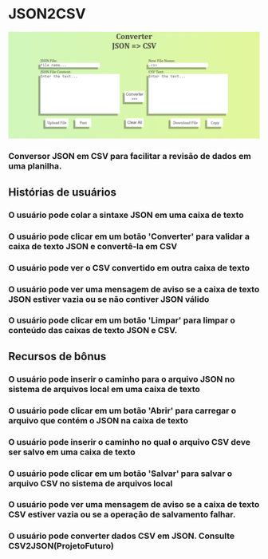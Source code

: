 # JSON2CSV
<img src="https://github.com/Lucas-Woibau/JSON2CSV/blob/main/public/Page.png?raw=true" with="50%">

### Conversor JSON em CSV para facilitar a revisão de dados em uma planilha.
## Histórias de usuários
### O usuário pode colar a sintaxe JSON em uma caixa de texto
### O usuário pode clicar em um botão 'Converter' para validar a caixa de texto JSON e convertê-la em CSV
### O usuário pode ver o CSV convertido em outra caixa de texto
### O usuário pode ver uma mensagem de aviso se a caixa de texto JSON estiver vazia ou se não contiver JSON válido
### O usuário pode clicar em um botão 'Limpar' para limpar o conteúdo das caixas de texto JSON e CSV.
## Recursos de bônus
### O usuário pode inserir o caminho para o arquivo JSON no sistema de arquivos local em uma caixa de texto
### O usuário pode clicar em um botão 'Abrir' para carregar o arquivo que contém o JSON na caixa de texto
### O usuário pode inserir o caminho no qual o arquivo CSV deve ser salvo em uma caixa de texto
### O usuário pode clicar em um botão 'Salvar' para salvar o arquivo CSV no sistema de arquivos local
### O usuário pode ver uma mensagem de aviso se a caixa de texto CSV estiver vazia ou se a operação de salvamento falhar.
### O usuário pode converter dados CSV em JSON. Consulte CSV2JSON(ProjetoFuturo)

